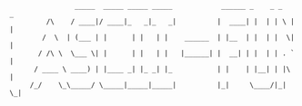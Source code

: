 					_____  _____ _____ _____            ______ _    _ _   _ 
		     /\    / ____|/ ____|_   _|_   _|          |  ____| |  | | \ | |
		    /  \  | (___ | |      | |   | |    ______  | |__  | |  | |  \| |
		   / /\ \  \___ \| |      | |   | |   |______| |  __| | |  | | . ` |
		  / ____ \ ____) | |____ _| |_ _| |_           | |    | |__| | |\  |
		 /_/    \_\_____/ \_____|_____|_____|          |_|     \____/|_| \_|
